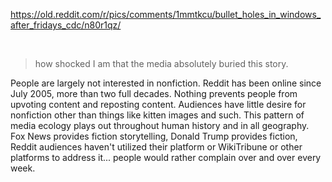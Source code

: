 https://old.reddit.com/r/pics/comments/1mmtkcu/bullet_holes_in_windows_after_fridays_cdc/n80r1qz/

&nbsp;

> how shocked I am that the media absolutely buried this story.

People are largely not interested in nonfiction. Reddit has been online since July 2005, more than two full decades. Nothing prevents people from upvoting content and reposting content.  Audiences have little desire for nonfiction other than things like kitten images and such. This pattern of media ecology plays out throughout human history and in all geography.  Fox News provides fiction storytelling, Donald Trump provides fiction, Reddit audiences haven't utilized their platform or WikiTribune or other platforms to address it... people would rather complain over and over every week.
